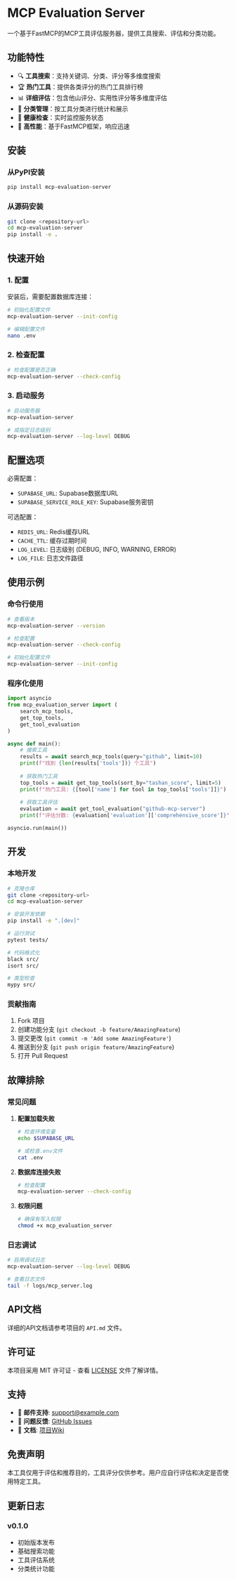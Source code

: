 # MCP Evaluation Server
一个基于FastMCP的MCP工具评估服务器，提供工具搜索、评估和分类功能。

## 功能特性

- 🔍 **工具搜索**：支持关键词、分类、评分等多维度搜索
- 🏆 **热门工具**：提供各类评分的热门工具排行榜
- 📊 **详细评估**：包含他山评分、实用性评分等多维度评估
- 📂 **分类管理**：按工具分类进行统计和展示
- 🏥 **健康检查**：实时监控服务状态
- 🚀 **高性能**：基于FastMCP框架，响应迅速

## 安装

### 从PyPI安装

```bash
pip install mcp-evaluation-server
```

### 从源码安装

```bash
git clone <repository-url>
cd mcp-evaluation-server
pip install -e .
```

## 快速开始

### 1. 配置

安装后，需要配置数据库连接：

```bash
# 初始化配置文件
mcp-evaluation-server --init-config

# 编辑配置文件
nano .env
```

### 2. 检查配置

```bash
# 检查配置是否正确
mcp-evaluation-server --check-config
```

### 3. 启动服务

```bash
# 启动服务器
mcp-evaluation-server

# 或指定日志级别
mcp-evaluation-server --log-level DEBUG
```

## 配置选项

必需配置：
- `SUPABASE_URL`: Supabase数据库URL
- `SUPABASE_SERVICE_ROLE_KEY`: Supabase服务密钥

可选配置：
- `REDIS_URL`: Redis缓存URL
- `CACHE_TTL`: 缓存过期时间
- `LOG_LEVEL`: 日志级别 (DEBUG, INFO, WARNING, ERROR)
- `LOG_FILE`: 日志文件路径

## 使用示例

### 命令行使用

```bash
# 查看版本
mcp-evaluation-server --version

# 检查配置
mcp-evaluation-server --check-config

# 初始化配置文件
mcp-evaluation-server --init-config
```

### 程序化使用

```python
import asyncio
from mcp_evaluation_server import (
    search_mcp_tools,
    get_top_tools,
    get_tool_evaluation
)

async def main():
    # 搜索工具
    results = await search_mcp_tools(query="github", limit=10)
    print(f"找到 {len(results['tools'])} 个工具")
    
    # 获取热门工具
    top_tools = await get_top_tools(sort_by="tashan_score", limit=5)
    print(f"热门工具: {[tool['name'] for tool in top_tools['tools']]}")
    
    # 获取工具评估
    evaluation = await get_tool_evaluation("github-mcp-server")
    print(f"评估分数: {evaluation['evaluation']['comprehensive_score']}")

asyncio.run(main())
```

## 开发

### 本地开发

```bash
# 克隆仓库
git clone <repository-url>
cd mcp-evaluation-server

# 安装开发依赖
pip install -e ".[dev]"

# 运行测试
pytest tests/

# 代码格式化
black src/
isort src/

# 类型检查
mypy src/
```

### 贡献指南

1. Fork 项目
2. 创建功能分支 (`git checkout -b feature/AmazingFeature`)
3. 提交更改 (`git commit -m 'Add some AmazingFeature'`)
4. 推送到分支 (`git push origin feature/AmazingFeature`)
5. 打开 Pull Request

## 故障排除

### 常见问题

1. **配置加载失败**
   ```bash
   # 检查环境变量
   echo $SUPABASE_URL
   
   # 或检查.env文件
   cat .env
   ```

2. **数据库连接失败**
   ```bash
   # 检查配置
   mcp-evaluation-server --check-config
   ```

3. **权限问题**
   ```bash
   # 确保有写入权限
   chmod +x mcp_evaluation_server
   ```

### 日志调试

```bash
# 启用调试日志
mcp-evaluation-server --log-level DEBUG

# 查看日志文件
tail -f logs/mcp_server.log
```

## API文档

详细的API文档请参考项目的 `API.md` 文件。

## 许可证

本项目采用 MIT 许可证 - 查看 [LICENSE](LICENSE) 文件了解详情。

## 支持

- 📧 **邮件支持**: support@example.com
- 🐛 **问题反馈**: [GitHub Issues](https://github.com/your-repo/issues)
- 📖 **文档**: [项目Wiki](https://github.com/your-repo/wiki)

## 免责声明

本工具仅用于评估和推荐目的，工具评分仅供参考。用户应自行评估和决定是否使用特定工具。

## 更新日志

### v0.1.0
- 初始版本发布
- 基础搜索功能
- 工具评估系统
- 分类统计功能